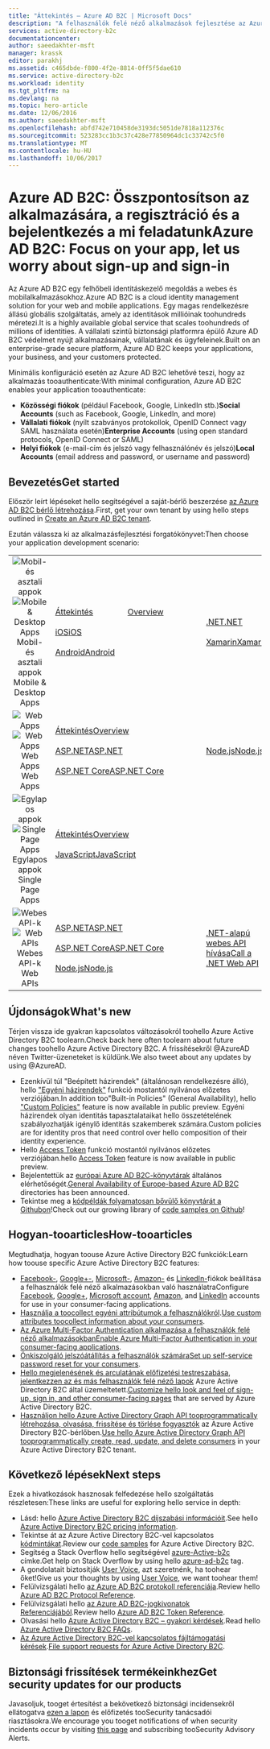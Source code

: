 ```yaml
---
title: "Áttekintés – Azure AD B2C | Microsoft Docs"
description: "A felhasználók felé néző alkalmazások fejlesztése az Azure Active Directory B2C-vel"
services: active-directory-b2c
documentationcenter: 
author: saeedakhter-msft
manager: krassk
editor: parakhj
ms.assetid: c465dbde-f800-4f2e-8814-0ff5f5dae610
ms.service: active-directory-b2c
ms.workload: identity
ms.tgt_pltfrm: na
ms.devlang: na
ms.topic: hero-article
ms.date: 12/06/2016
ms.author: saeedakhter-msft
ms.openlocfilehash: abfd742e710458de3193dc5051de7818a112376c
ms.sourcegitcommit: 523283cc1b3c37c428e77850964dc1c33742c5f0
ms.translationtype: MT
ms.contentlocale: hu-HU
ms.lasthandoff: 10/06/2017
---
```

# <a name="azure-ad-b2c-focus-on-your-app-let-us-worry-about-sign-up-and-sign-in"></a><span data-ttu-id="72f9f-103">Azure AD B2C: Összpontosítson az alkalmazására, a regisztráció és a bejelentkezés a mi feladatunk</span><span class="sxs-lookup"><span data-stu-id="72f9f-103">Azure AD B2C: Focus on your app, let us worry about sign-up and sign-in</span></span>

<span data-ttu-id="72f9f-104">Az Azure AD B2C egy felhőbeli identitáskezelő megoldás a webes és mobilalkalmazásokhoz.</span><span class="sxs-lookup"><span data-stu-id="72f9f-104">Azure AD B2C is a cloud identity management solution for your web and mobile applications.</span></span> <span data-ttu-id="72f9f-105">Egy magas rendelkezésre állású globális szolgáltatás, amely az identitások millióinak toohundreds méretezi.</span><span class="sxs-lookup"><span data-stu-id="72f9f-105">It is a highly available global service that scales toohundreds of millions of identities.</span></span> <span data-ttu-id="72f9f-106">A vállalati szintű biztonsági platformra épülő Azure AD B2C védelmet nyújt alkalmazásainak, vállalatának és ügyfeleinek.</span><span class="sxs-lookup"><span data-stu-id="72f9f-106">Built on an enterprise-grade secure platform, Azure AD B2C keeps your applications, your business, and your customers protected.</span></span>

<span data-ttu-id="72f9f-107">Minimális konfiguráció esetén az Azure AD B2C lehetővé teszi, hogy az alkalmazás tooauthenticate:</span><span class="sxs-lookup"><span data-stu-id="72f9f-107">With minimal configuration, Azure AD B2C enables your application tooauthenticate:</span></span>

* <span data-ttu-id="72f9f-108">**Közösségi fiókok** (például Facebook, Google, LinkedIn stb.)</span><span class="sxs-lookup"><span data-stu-id="72f9f-108">**Social Accounts** (such as Facebook, Google, LinkedIn, and more)</span></span>
* <span data-ttu-id="72f9f-109">**Vállalati fiókok** (nyílt szabványos protokollok, OpenID Connect vagy SAML használata esetén)</span><span class="sxs-lookup"><span data-stu-id="72f9f-109">**Enterprise Accounts** (using open standard protocols, OpenID Connect or SAML)</span></span>
* <span data-ttu-id="72f9f-110">**Helyi fiókok** (e-mail-cím és jelszó vagy felhasználónév és jelszó)</span><span class="sxs-lookup"><span data-stu-id="72f9f-110">**Local Accounts** (email address and password, or username and password)</span></span>

## <a name="get-started"></a><span data-ttu-id="72f9f-111">Bevezetés</span><span class="sxs-lookup"><span data-stu-id="72f9f-111">Get started</span></span>

<span data-ttu-id="72f9f-112">Először leírt lépéseket hello segítségével a saját-bérlő beszerzése [az Azure AD B2C bérlő létrehozása](active-directory-b2c-get-started.md).</span><span class="sxs-lookup"><span data-stu-id="72f9f-112">First, get your own tenant by using hello steps outlined in [Create an Azure AD B2C tenant](active-directory-b2c-get-started.md).</span></span>

<span data-ttu-id="72f9f-113">Ezután válassza ki az alkalmazásfejlesztési forgatókönyvet:</span><span class="sxs-lookup"><span data-stu-id="72f9f-113">Then choose your application development scenario:</span></span>

|  |  |  |  |
| --- | --- | --- | --- |
| <span data-ttu-id="72f9f-114"><center>![Mobil- és asztali appok](../active-directory/develop/media/active-directory-developers-guide/NativeApp_Icon.png)</span><span class="sxs-lookup"><span data-stu-id="72f9f-114"><center>![Mobile & Desktop Apps](../active-directory/develop/media/active-directory-developers-guide/NativeApp_Icon.png)</span></span><br /><span data-ttu-id="72f9f-115">Mobil- és asztali appok</center></span><span class="sxs-lookup"><span data-stu-id="72f9f-115">Mobile & Desktop Apps</center></span></span> | <span data-ttu-id="72f9f-116">[Áttekintés](active-directory-b2c-reference-oauth-code.md)&nbsp;&nbsp;&nbsp;&nbsp;&nbsp;&nbsp;&nbsp;&nbsp;&nbsp;&nbsp;&nbsp;&nbsp;&nbsp;&nbsp;&nbsp;&nbsp;</span><span class="sxs-lookup"><span data-stu-id="72f9f-116">[Overview](active-directory-b2c-reference-oauth-code.md)&nbsp;&nbsp;&nbsp;&nbsp;&nbsp;&nbsp;&nbsp;&nbsp;&nbsp;&nbsp;&nbsp;&nbsp;&nbsp;&nbsp;&nbsp;&nbsp;</span></span><br /><br />[<span data-ttu-id="72f9f-117">iOS</span><span class="sxs-lookup"><span data-stu-id="72f9f-117">iOS</span></span>](https://github.com/Azure-Samples/active-directory-b2c-ios-swift-native-msal)<br /><br />[<span data-ttu-id="72f9f-118">Android</span><span class="sxs-lookup"><span data-stu-id="72f9f-118">Android</span></span>](https://github.com/Azure-Samples/active-directory-b2c-android-native-msal) | [<span data-ttu-id="72f9f-119">.NET</span><span class="sxs-lookup"><span data-stu-id="72f9f-119">.NET</span></span>](https://github.com/Azure-Samples/active-directory-b2c-dotnet-desktop)<br /><br />[<span data-ttu-id="72f9f-120">Xamarin</span><span class="sxs-lookup"><span data-stu-id="72f9f-120">Xamarin</span></span>](https://github.com/Azure-Samples/active-directory-b2c-xamarin-native) |  |
| <span data-ttu-id="72f9f-121"><center>![Web Apps](../active-directory/develop/media/active-directory-developers-guide/Web_app.png)</span><span class="sxs-lookup"><span data-stu-id="72f9f-121"><center>![Web Apps](../active-directory/develop/media/active-directory-developers-guide/Web_app.png)</span></span><br /><span data-ttu-id="72f9f-122">Web Apps</center></span><span class="sxs-lookup"><span data-stu-id="72f9f-122">Web Apps</center></span></span> | [<span data-ttu-id="72f9f-123">Áttekintés</span><span class="sxs-lookup"><span data-stu-id="72f9f-123">Overview</span></span>](active-directory-b2c-reference-oidc.md)<br /><br />[<span data-ttu-id="72f9f-124">ASP.NET</span><span class="sxs-lookup"><span data-stu-id="72f9f-124">ASP.NET</span></span>](active-directory-b2c-devquickstarts-web-dotnet-susi.md)<br /><br />[<span data-ttu-id="72f9f-125">ASP.NET Core</span><span class="sxs-lookup"><span data-stu-id="72f9f-125">ASP.NET Core</span></span>](https://github.com/Azure-Samples/active-directory-b2c-dotnetcore-webapp) | [<span data-ttu-id="72f9f-126">Node.js</span><span class="sxs-lookup"><span data-stu-id="72f9f-126">Node.js</span></span>](active-directory-b2c-devquickstarts-web-node.md) |  |
| <span data-ttu-id="72f9f-127"><center>![Egylapos appok](../active-directory/develop/media/active-directory-developers-guide/SPA.png)</span><span class="sxs-lookup"><span data-stu-id="72f9f-127"><center>![Single Page Apps](../active-directory/develop/media/active-directory-developers-guide/SPA.png)</span></span><br /><span data-ttu-id="72f9f-128">Egylapos appok</center></span><span class="sxs-lookup"><span data-stu-id="72f9f-128">Single Page Apps</center></span></span> | [<span data-ttu-id="72f9f-129">Áttekintés</span><span class="sxs-lookup"><span data-stu-id="72f9f-129">Overview</span></span>](active-directory-b2c-reference-spa.md)<br /><br />[<span data-ttu-id="72f9f-130">JavaScript</span><span class="sxs-lookup"><span data-stu-id="72f9f-130">JavaScript</span></span>](https://github.com/Azure-Samples/active-directory-b2c-javascript-msal-singlepageapp)<br /><br /> |  |  |
| <span data-ttu-id="72f9f-131"><center>![Webes API-k](../active-directory/develop/media/active-directory-developers-guide/Web_API.png)</span><span class="sxs-lookup"><span data-stu-id="72f9f-131"><center>![Web APIs](../active-directory/develop/media/active-directory-developers-guide/Web_API.png)</span></span><br /><span data-ttu-id="72f9f-132">Webes API-k</center></span><span class="sxs-lookup"><span data-stu-id="72f9f-132">Web APIs</center></span></span> | [<span data-ttu-id="72f9f-133">ASP.NET</span><span class="sxs-lookup"><span data-stu-id="72f9f-133">ASP.NET</span></span>](active-directory-b2c-devquickstarts-api-dotnet.md)<br /><br /> [<span data-ttu-id="72f9f-134">ASP.NET Core</span><span class="sxs-lookup"><span data-stu-id="72f9f-134">ASP.NET Core</span></span>](https://github.com/Azure-Samples/active-directory-b2c-dotnetcore-webapi)<br /><br /> [<span data-ttu-id="72f9f-135">Node.js</span><span class="sxs-lookup"><span data-stu-id="72f9f-135">Node.js</span></span>](https://github.com/Azure-Samples/active-directory-b2c-javascript-nodejs-webapi) | [<span data-ttu-id="72f9f-136">.NET-alapú webes API hívása</span><span class="sxs-lookup"><span data-stu-id="72f9f-136">Call a .NET Web API</span></span>](active-directory-b2c-devquickstarts-web-api-dotnet.md) |

## <a name="whats-new"></a><span data-ttu-id="72f9f-137">Újdonságok</span><span class="sxs-lookup"><span data-stu-id="72f9f-137">What's new</span></span>

<span data-ttu-id="72f9f-138">Térjen vissza ide gyakran kapcsolatos változásokról toohello Azure Active Directory B2C toolearn.</span><span class="sxs-lookup"><span data-stu-id="72f9f-138">Check back here often toolearn about future changes toohello Azure Active Directory B2C.</span></span> <span data-ttu-id="72f9f-139">A frissítésekről @AzureAD néven Twitter-üzeneteket is küldünk.</span><span class="sxs-lookup"><span data-stu-id="72f9f-139">We also tweet about any updates by using @AzureAD.</span></span>

* <span data-ttu-id="72f9f-140">Ezenkívül túl "Beépített házirendek" (általánosan rendelkezésre álló), hello ["Egyéni házirendek"](active-directory-b2c-overview-custom.md) funkció mostantól nyilvános előzetes verziójában.</span><span class="sxs-lookup"><span data-stu-id="72f9f-140">In addition too"Built-in Policies" (General Availability), hello ["Custom Policies"](active-directory-b2c-overview-custom.md) feature is now available in public preview.</span></span>  <span data-ttu-id="72f9f-141">Egyéni házirendek olyan identitás tapasztalataikat hello összetételének szabályozhatják igénylő identitás szakemberek számára.</span><span class="sxs-lookup"><span data-stu-id="72f9f-141">Custom policies are for identity pros that need control over hello composition of their identity experience.</span></span>
* <span data-ttu-id="72f9f-142">Hello [Access Token](https://azure.microsoft.com/en-us/blog/azure-ad-b2c-access-tokens-now-in-public-preview) funkció mostantól nyilvános előzetes verziójában.</span><span class="sxs-lookup"><span data-stu-id="72f9f-142">hello [Access Token](https://azure.microsoft.com/en-us/blog/azure-ad-b2c-access-tokens-now-in-public-preview) feature is now available in public preview.</span></span>
* <span data-ttu-id="72f9f-143">Bejelentettük az [európai Azure AD B2C-könyvtárak](https://azure.microsoft.com/en-us/blog/azuread-b2c-ga-eu/) általános elérhetőségét.</span><span class="sxs-lookup"><span data-stu-id="72f9f-143">[General Availability of Europe-based Azure AD B2C](https://azure.microsoft.com/en-us/blog/azuread-b2c-ga-eu/) directories has been announced.</span></span>
* <span data-ttu-id="72f9f-144">Tekintse meg a [kódpéldák folyamatosan bővülő könyvtárát a Githubon](https://github.com/Azure-Samples?q=b2c)!</span><span class="sxs-lookup"><span data-stu-id="72f9f-144">Check out our growing library of [code samples on Github](https://github.com/Azure-Samples?q=b2c)!</span></span>

## <a name="how-tooarticles"></a><span data-ttu-id="72f9f-145">Hogyan-tooarticles</span><span class="sxs-lookup"><span data-stu-id="72f9f-145">How-tooarticles</span></span>

<span data-ttu-id="72f9f-146">Megtudhatja, hogyan toouse Azure Active Directory B2C funkciók:</span><span class="sxs-lookup"><span data-stu-id="72f9f-146">Learn how toouse specific Azure Active Directory B2C features:</span></span>

* <span data-ttu-id="72f9f-147">[Facebook-](active-directory-b2c-setup-fb-app.md), [Google+-](active-directory-b2c-setup-goog-app.md), [Microsoft-](active-directory-b2c-setup-msa-app.md), [Amazon-](active-directory-b2c-setup-amzn-app.md) és [LinkedIn-](active-directory-b2c-setup-li-app.md)fiókok beállítása a felhasználók felé néző alkalmazásokban való használatra</span><span class="sxs-lookup"><span data-stu-id="72f9f-147">Configure [Facebook](active-directory-b2c-setup-fb-app.md), [Google+](active-directory-b2c-setup-goog-app.md), [Microsoft account](active-directory-b2c-setup-msa-app.md), [Amazon](active-directory-b2c-setup-amzn-app.md), and [LinkedIn](active-directory-b2c-setup-li-app.md) accounts for use in your consumer-facing applications.</span></span>
* <span data-ttu-id="72f9f-148">[Használja a toocollect egyéni attribútumok a felhasználókról](active-directory-b2c-reference-custom-attr.md).</span><span class="sxs-lookup"><span data-stu-id="72f9f-148">[Use custom attributes toocollect information about your consumers](active-directory-b2c-reference-custom-attr.md).</span></span>
* <span data-ttu-id="72f9f-149">[Az Azure Multi-Factor Authentication alkalmazása a felhasználók felé néző alkalmazásokban](active-directory-b2c-reference-mfa.md)</span><span class="sxs-lookup"><span data-stu-id="72f9f-149">[Enable Azure Multi-Factor Authentication in your consumer-facing applications](active-directory-b2c-reference-mfa.md).</span></span>
* <span data-ttu-id="72f9f-150">[Önkiszolgáló jelszóátállítás a felhasználók számára](active-directory-b2c-reference-sspr.md)</span><span class="sxs-lookup"><span data-stu-id="72f9f-150">[Set up self-service password reset for your consumers](active-directory-b2c-reference-sspr.md).</span></span>
* <span data-ttu-id="72f9f-151">[Hello megjelenésének és arculatának előfizetési testreszabása, jelentkezzen az és más felhasználók felé néző lapok](active-directory-b2c-reference-ui-customization.md) Azure Active Directory B2C által üzemeltetett.</span><span class="sxs-lookup"><span data-stu-id="72f9f-151">[Customize hello look and feel of sign-up, sign in, and other consumer-facing pages](active-directory-b2c-reference-ui-customization.md) that are served by Azure Active Directory B2C.</span></span>
* <span data-ttu-id="72f9f-152">[Használjon hello Azure Active Directory Graph API tooprogrammatically létrehozása, olvasása, frissítése és törlése fogyasztók](active-directory-b2c-devquickstarts-graph-dotnet.md) az Azure Active Directory B2C-bérlőben.</span><span class="sxs-lookup"><span data-stu-id="72f9f-152">[Use hello Azure Active Directory Graph API tooprogrammatically create, read, update, and delete consumers](active-directory-b2c-devquickstarts-graph-dotnet.md) in your Azure Active Directory B2C tenant.</span></span>

## <a name="next-steps"></a><span data-ttu-id="72f9f-153">Következő lépések</span><span class="sxs-lookup"><span data-stu-id="72f9f-153">Next steps</span></span>

<span data-ttu-id="72f9f-154">Ezek a hivatkozások hasznosak felfedezése hello szolgáltatás részletesen:</span><span class="sxs-lookup"><span data-stu-id="72f9f-154">These links are useful for exploring hello service in depth:</span></span>

* <span data-ttu-id="72f9f-155">Lásd: hello [Azure Active Directory B2C díjszabási információit](https://azure.microsoft.com/pricing/details/active-directory-b2c/).</span><span class="sxs-lookup"><span data-stu-id="72f9f-155">See hello [Azure Active Directory B2C pricing information](https://azure.microsoft.com/pricing/details/active-directory-b2c/).</span></span>
* <span data-ttu-id="72f9f-156">Tekintse át az Azure Active Directory B2C-vel kapcsolatos [kódmintákat](https://azure.microsoft.com/en-us/resources/samples/?service=active-directory&term=b2c).</span><span class="sxs-lookup"><span data-stu-id="72f9f-156">Review our [code samples](https://azure.microsoft.com/en-us/resources/samples/?service=active-directory&term=b2c) for Azure Active Directory B2C.</span></span> 
* <span data-ttu-id="72f9f-157">Segítség a Stack Overflow hello segítségével [azure-Active-b2c](http://stackoverflow.com/questions/tagged/azure-ad-b2c) címke.</span><span class="sxs-lookup"><span data-stu-id="72f9f-157">Get help on Stack Overflow by using hello [azure-ad-b2c](http://stackoverflow.com/questions/tagged/azure-ad-b2c) tag.</span></span>
* <span data-ttu-id="72f9f-158">A gondolatait biztosítják [User Voice](https://feedback.azure.com/forums/169401-azure-active-directory/category/160596-b2c), azt szeretnénk, ha toohear őket!</span><span class="sxs-lookup"><span data-stu-id="72f9f-158">Give us your thoughts by using [User Voice](https://feedback.azure.com/forums/169401-azure-active-directory/category/160596-b2c), we want toohear them!</span></span>
* <span data-ttu-id="72f9f-159">Felülvizsgálati hello [az Azure AD B2C protokoll referenciája](active-directory-b2c-reference-protocols.md).</span><span class="sxs-lookup"><span data-stu-id="72f9f-159">Review hello [Azure AD B2C Protocol Reference](active-directory-b2c-reference-protocols.md).</span></span>
* <span data-ttu-id="72f9f-160">Felülvizsgálati hello [az Azure AD B2C-jogkivonatok Referenciájából](active-directory-b2c-reference-tokens.md).</span><span class="sxs-lookup"><span data-stu-id="72f9f-160">Review hello [Azure AD B2C Token Reference](active-directory-b2c-reference-tokens.md).</span></span>
* <span data-ttu-id="72f9f-161">Olvasási hello [Azure Active Directory B2C – gyakori kérdések](active-directory-b2c-faqs.md).</span><span class="sxs-lookup"><span data-stu-id="72f9f-161">Read hello [Azure Active Directory B2C FAQs](active-directory-b2c-faqs.md).</span></span>
* <span data-ttu-id="72f9f-162">[Az Azure Active Directory B2C-vel kapcsolatos fájltámogatási kérések](active-directory-b2c-support.md).</span><span class="sxs-lookup"><span data-stu-id="72f9f-162">[File support requests for Azure Active Directory B2C](active-directory-b2c-support.md).</span></span>

## <a name="get-security-updates-for-our-products"></a><span data-ttu-id="72f9f-163">Biztonsági frissítések termékeinkhez</span><span class="sxs-lookup"><span data-stu-id="72f9f-163">Get security updates for our products</span></span>

<span data-ttu-id="72f9f-164">Javasoljuk, tooget értesítést a bekövetkező biztonsági incidensekről ellátogatva [ezen a lapon](https://technet.microsoft.com/security/dd252948) és előfizetés tooSecurity tanácsadói riasztásokra.</span><span class="sxs-lookup"><span data-stu-id="72f9f-164">We encourage you tooget notifications of when security incidents occur by visiting [this page](https://technet.microsoft.com/security/dd252948) and subscribing tooSecurity Advisory Alerts.</span></span>


